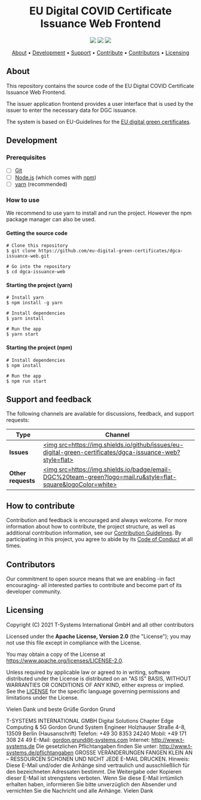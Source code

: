 <h1 align="center">
    EU Digital COVID Certificate Issuance Web Frontend
</h1>

<p align="center">
    <a href="/../../commits/" title="Last Commit"><img src=https://img.shields.io/github/last-commit/eu-digital-green-certificates/dgca-issuance-web?style=flat></a>
    <a href="/../../issues" title="Open Issues"><img src=https://img.shields.io/github/issues/eu-digital-green-certificates/dgca-issuance-web?style=flat></a>
    <a href="./LICENSE" title="License"><img src=https://img.shields.io/badge/License-Apache%202.0-green.svg?style=flat></a>
</p>

<p align="center">
  <a href="#about">About</a> •
  <a href="#development">Development</a> •
  <a href="#support-and-feedback">Support</a> •
  <a href="#how-to-contribute">Contribute</a> •
  <a href="#contributors">Contributors</a> •
  <a href="#licensing">Licensing</a>
</p>

## About

This repository contains the source code of the EU Digital COVID Certificate Issuance Web Frontend.

The issuer application frontend provides a user interface that is used by the issuer to enter the necessary data for DGC issuance.

The system is based on EU-Guidelines for the [EU digital green certificates](https://ec.europa.eu/info/live-work-travel-eu/coronavirus-response/safe-covid-19-vaccines-europeans/covid-19-digital-green-certificates_en).

## Development

### Prerequisites
- [ ] [Git](https://git-scm.com/)
- [ ] [Node.js](https://nodejs.org/en/download/) (which comes with [npm](https://www.npmjs.com/))
- [ ] [yarn](https://yarnpkg.com/) (recommended)

### How to use
We recommend to use yarn to install and run the project. However the npm package manager can also be used.

#### Getting the source code
```
# Clone this repository
$ git clone https://github.com/eu-digital-green-certificates/dgca-issuance-web.git

# Go into the repository
$ cd dgca-issuance-web
```

#### Starting the project (yarn)
```
# Install yarn
$ npm install -g yarn

# Install dependencies
$ yarn install

# Run the app
$ yarn start
```

#### Starting the project (npm)
```
# Install dependencies
$ npm install

# Run the app
$ npm run start
```
## Support and feedback

The following channels are available for discussions, feedback, and support requests:

| Type                     | Channel                                                |
| ------------------------ | ------------------------------------------------------ |
| **Issues**    | <a href="/../../issues" title="Open Issues"><img src=https://img.shields.io/github/issues/eu-digital-green-certificates/dgca-issuance-web?style=flat></a>  |
| **Other requests**    | <a href=mailto:opensource@telekom.de title="Email DGC Team"><img src=https://img.shields.io/badge/email-DGC%20team-green?logo=mail.ru&style=flat-square&logoColor=white></a>   |

## How to contribute  

Contribution and feedback is encouraged and always welcome. For more information about how to contribute, the project structure, as well as additional contribution information, see our [Contribution Guidelines](./CONTRIBUTING.md). By participating in this project, you agree to abide by its [Code of Conduct](./CODE_OF_CONDUCT.md) at all times.

## Contributors  

Our commitment to open source means that we are enabling -in fact encouraging- all interested parties to contribute and become part of its developer community.

## Licensing

Copyright (C) 2021 T-Systems International GmbH and all other contributors

Licensed under the **Apache License, Version 2.0** (the "License"); you may not use this file except in compliance with the License.

You may obtain a copy of the License at https://www.apache.org/licenses/LICENSE-2.0.

Unless required by applicable law or agreed to in writing, software distributed under the License is distributed on an "AS IS" BASIS, WITHOUT WARRANTIES OR CONDITIONS OF ANY KIND, either express or implied. See the [LICENSE](./LICENSE) for the specific language governing permissions and limitations under the License.



Vielen Dank und beste Grüße
Gordon Grund

T-SYSTEMS INTERNATIONAL GMBH
Digital Solutions
Chapter Edge Computing & 5G
Gordon Grund
System Engineer
Holzhauser Straße 4-8, 13509 Berlin (Hausanschrift) 
Telefon: +49 30 8353 24240
Mobil: +49 171 308 24 49 
E-Mail: gordon.grund@t-systems.com
Internet: http://www.t-systems.de
Die gesetzlichen Pflichtangaben finden Sie unter: http://www.t-systems.de/pflichtangaben
GROSSE VERÄNDERUNGEN FANGEN KLEIN AN – RESSOURCEN SCHONEN UND NICHT JEDE E-MAIL DRUCKEN. 
Hinweis: Diese E-Mail und/oder die Anhänge sind vertraulich und ausschließlich für den bezeichneten Adressaten bestimmt. Die Weitergabe oder Kopieren dieser E-Mail ist strengstens verboten. Wenn Sie diese E-Mail irrtümlich erhalten haben, informieren Sie bitte unverzüglich den Absender und vernichten Sie die Nachricht und alle Anhänge. Vielen Dank

